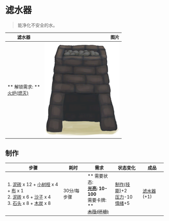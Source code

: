 # 滤水器  
> 能净化不安全的水。  
  
  滤水器  |   图片   
 ----  |  ----:   
 ** 解锁需求: **<br>[火炉(熄灭)](StoveExtinguished.md)  |  <img decoding="async" src="Sprite/WaterFilter.png" href="a.md" style="max-width:300px;max-height:300px;">   
  
## 制作  
步骤  |  耗时  |  需求  |  状态变化  |  成品  
----  |  ----  |  ----  |  ----  |  ----  
1. [泥砖](MudBrick.md) x 12 + [小树枝](Sticks.md) x 4 + [布](Cloth.md) x 1<br>2. [泥砖](MudBrick.md) x 6 + [沙子](Sand.md) x 4<br>3. [石头](Stone.md) x 8 + [木炭](Charcoal.md) x 8  |  30分/每步骤  |  ** 需要状态: **<br>[光亮](Light.md): 10-100<br>** 需要卡牌: **<br>~~[木筏(环境)](Env_Raft.md)~~  |  [制作(技能)](Skill_Crafting.md)+2<br>[压力](Stress.md)-10<br>[情绪](Morale.md)+5  |  [滤水器](WaterFilter.md)(+1)  


<script>document.title="滤水器 - 卡牌生存百科 Card Survival Wiki";</script>